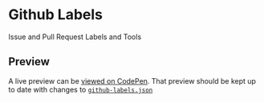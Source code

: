 # Github Labels

Issue and Pull Request Labels and Tools

## Preview

A live preview can be [viewed on CodePen](https://codepen.io/shellscape/pen/jpWNVZ).
That preview should be kept up to date with changes to
[`github-labels.json`](/webpack-contrib/labels/blob/master/github-labels.json)
